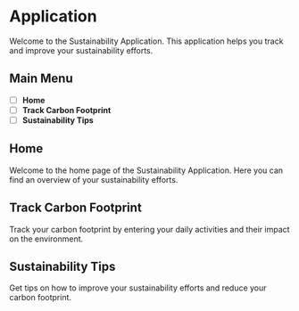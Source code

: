 
# Application 

Welcome to the Sustainability Application. This application helps you track and improve your sustainability efforts.

## Main Menu

- [ ] **Home**
- [ ] **Track Carbon Footprint**
- [ ] **Sustainability Tips**

## Home

Welcome to the home page of the Sustainability Application. Here you can find an overview of your sustainability efforts.

## Track Carbon Footprint

Track your carbon footprint by entering your daily activities and their impact on the environment.

## Sustainability Tips

Get tips on how to improve your sustainability efforts and reduce your carbon footprint.


